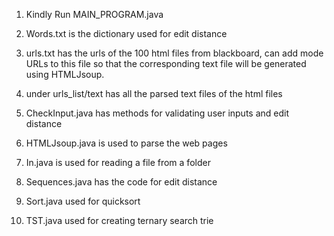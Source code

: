 
1. Kindly Run MAIN_PROGRAM.java

2. Words.txt is the dictionary used for edit distance
3. urls.txt has the urls of the 100 html files from blackboard, can add mode URLs to this file so that the corresponding text file will be generated using HTMLJsoup.
4. under urls_list/text has all the parsed text files of the html files
5. CheckInput.java has methods for validating user inputs and edit distance
6. HTMLJsoup.java is used to parse the web pages
7. In.java is used for reading a file from a folder
8. Sequences.java has the code for edit distance
9. Sort.java used for quicksort
10. TST.java used for creating ternary search trie


